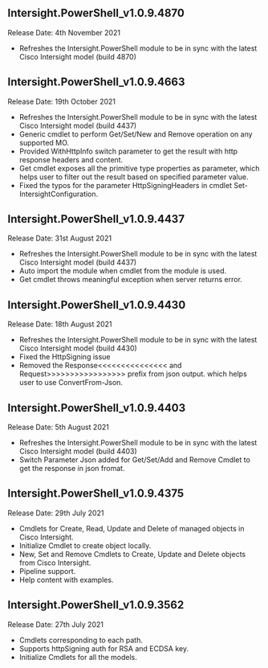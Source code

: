 ## Intersight.PowerShell_v1.0.9.4870
Release Date: 4th November 2021
- Refreshes the Intersight.PowerShell module to be in sync with the latest Cisco Intersight model (build 4870)
## Intersight.PowerShell_v1.0.9.4663
Release Date: 19th October 2021
- Refreshes the Intersight.PowerShell module to be in sync with the latest Cisco Intersight model (build 4437)
- Generic cmdlet to perform Get/Set/New and Remove operation on any supported MO.
- Provided WithHttpInfo switch parameter to get the result with http response headers and content.
- Get cmdlet exposes all the primitive type properties as parameter, which helps user to filter out the result based on specified   parameter value.  
- Fixed the typos for the parameter HttpSigningHeaders in cmdlet Set-IntersightConfiguration.
## Intersight.PowerShell_v1.0.9.4437
Release Date: 31st August 2021
- Refreshes the Intersight.PowerShell module to be in sync with the latest Cisco Intersight model (build 4437)
- Auto import the module when cmdlet from the module is used.
- Get cmdlet throws meaningful exception when server returns error. 

## Intersight.PowerShell_v1.0.9.4430
Release Date: 18th August 2021
- Refreshes the Intersight.PowerShell module to be in sync with the latest Cisco Intersight model (build 4430)
- Fixed the HttpSigning issue
- Removed the Response<<<<<<<<<<<<<<< and Request>>>>>>>>>>>>>>>>> prefix from json output. which helps user to use ConvertFrom-Json.

## Intersight.PowerShell_v1.0.9.4403
Release Date: 5th August 2021
- Refreshes the Intersight.PowerShell module to be in sync with the latest Cisco Intersight model (build 4403)
- Switch Parameter Json added for Get/Set/Add and Remove Cmdlet to get the response in json fromat.

## Intersight.PowerShell_v1.0.9.4375
Release Date: 29th July 2021
- Cmdlets for Create, Read, Update and Delete of managed objects in Cisco Intersight.
- Initialize Cmdlet to create object locally.
- New, Set and Remove Cmdlets to Create, Update and Delete objects from Cisco Intersight.
- Pipeline support.
- Help content with examples.

## Intersight.PowerShell_v1.0.9.3562
Release Date: 27th July 2021
- Cmdlets corresponding to each path.
- Supports httpSigning auth for RSA and ECDSA key.
- Initialize Cmdlets for all the models.

    
    
    

